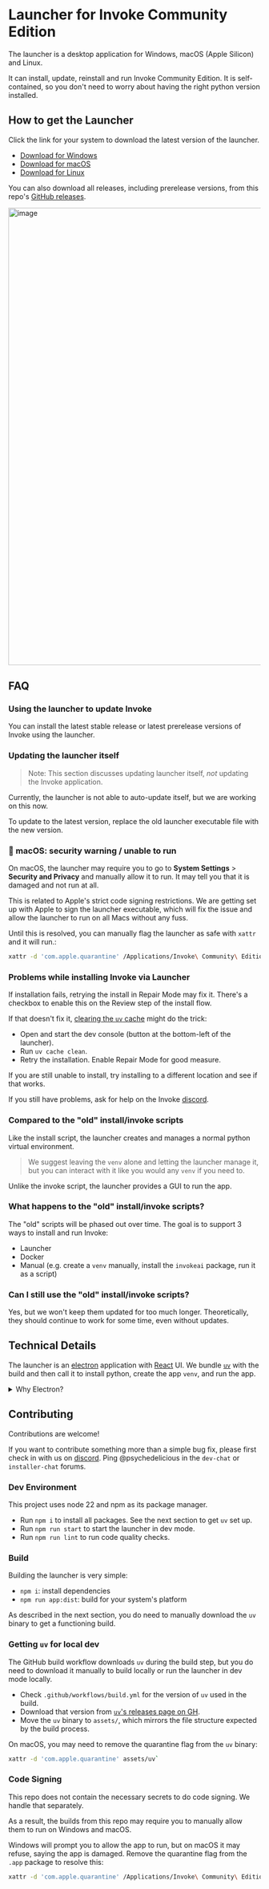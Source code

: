 # Launcher for Invoke Community Edition

The launcher is a desktop application for Windows, macOS (Apple Silicon) and Linux.

It can install, update, reinstall and run Invoke Community Edition. It is self-contained, so you don't need to worry about having the right python version installed.

## How to get the Launcher

Click the link for your system to download the latest version of the launcher.

- [Download for Windows](https://download.invoke.ai/Invoke%20Community%20Edition.exe)
- [Download for macOS](https://download.invoke.ai/Invoke%20Community%20Edition.dmg)
- [Download for Linux](https://download.invoke.ai/Invoke%20Community%20Edition.AppImage)

You can also download all releases, including prerelease versions, from this repo's [GitHub releases](https://github.com/invoke-ai/launcher/releases).

<img width="912" alt="image" src="https://github.com/user-attachments/assets/cd676db3-b8e6-4dcc-b7a9-e442ed98a616" />

## FAQ

### Using the launcher to update Invoke

You can install the latest stable release or latest prerelease versions of Invoke using the launcher.

### Updating the launcher itself

> Note: This section discusses updating launcher itself, _not_ updating the Invoke application.

Currently, the launcher is not able to auto-update itself, but we are working on this now.

To update to the latest version, replace the old launcher executable file with the new version.

### 🚨 macOS: security warning / unable to run

On macOS, the launcher may require you to go to **System Settings** > **Security and Privacy** and manually allow it to run. It may tell you that it is damaged and not run at all.

This is related to Apple's strict code signing restrictions. We are getting set up with Apple to sign the launcher executable, which will fix the issue and allow the launcher to run on all Macs without any fuss.

Until this is resolved, you can manually flag the launcher as safe with `xattr` and it will run.:

```zsh
xattr -d 'com.apple.quarantine' /Applications/Invoke\ Community\ Edition.app
```

### Problems while installing Invoke via Launcher

If installation fails, retrying the install in Repair Mode may fix it. There's a checkbox to enable this on the Review step of the install flow.

If that doesn't fix it, [clearing the `uv` cache](https://docs.astral.sh/uv/reference/cli/#uv-cache-clean) might do the trick:

- Open and start the dev console (button at the bottom-left of the launcher).
- Run `uv cache clean`.
- Retry the installation. Enable Repair Mode for good measure.

If you are still unable to install, try installing to a different location and see if that works.

If you still have problems, ask for help on the Invoke [discord](https://discord.gg/ZmtBAhwWhy).

### Compared to the "old" install/invoke scripts

Like the install script, the launcher creates and manages a normal python virtual environment.

> We suggest leaving the `venv` alone and letting the launcher manage it, but you can interact with it like you would any `venv` if you need to.

Unlike the invoke script, the launcher provides a GUI to run the app.

### What happens to the "old" install/invoke scripts?

The "old" scripts will be phased out over time. The goal is to support 3 ways to install and run Invoke:

- Launcher
- Docker
- Manual (e.g. create a `venv` manually, install the `invokeai` package, run it as a script)

### Can I still use the "old" install/invoke scripts?

Yes, but we won't keep them updated for too much longer. Theoretically, they should continue to work for some time, even without updates.

## Technical Details

The launcher is an [electron](https://github.com/electron/electron) application with [React](https://github.com/facebook/react) UI. We bundle [`uv`](https://github.com/astral-sh/uv) with the build and then call it to install python, create the app `venv`, and run the app.

<details>

<summary>Why Electron?</summary>

There are a number of lighter-weight systems that enable cross-platform builds. [Tauri](https://tauri.app/) is probably the most popular, but there are others.

These other systems use the OS-provided engine to render their UIs. That means on Windows uses WebView2 (Chromium), macOS uses WebKit (Safari), and Linux uses WebKitGTK (basically a Linux port of Safari), and the version of the engine depends on the computer.

The result is an inconsistent user experience, and increased workload for devs to support the various rendering engines.

Electron uses the same version of Chrome for all platforms. We only need to build for one rendering engine target, and we can be far more confident in a consistent, bug-free application.

Electron uses about 10x more disk space than something like Tauri, but we're still only talking ~150MB max. You are going to install _many_ GB of models, right? The extra disk usage is a drop in the bucket and both devs and users have a much better experience.

</details>

## Contributing

Contributions are welcome!

If you want to contribute something more than a simple bug fix, please first check in with us on [discord](https://discord.gg/ZmtBAhwWhy). Ping @psychedelicious in the `dev-chat` or `installer-chat` forums.

### Dev Environment

This project uses node 22 and npm as its package manager.

- Run `npm i` to install all packages. See the next section to get `uv` set up.
- Run `npm run start` to start the launcher in dev mode.
- Run `npm run lint` to run code quality checks.

### Build

Building the launcher is very simple:

- `npm i`: install dependencies
- `npm run app:dist`: build for your system's platform

As described in the next section, you do need to manually download the `uv` binary to get a functioning build.

### Getting `uv` for local dev

The GitHub build workflow downloads `uv` during the build step, but you do need to download it manually to build locally or run the launcher in dev mode locally.

- Check `.github/workflows/build.yml` for the version of `uv` used in the build.
- Download that version from [`uv`'s releases page on GH](https://github.com/astral-sh/uv/releases).
- Move the `uv` binary to `assets/`, which mirrors the file structure expected by the build process.

On macOS, you may need to remove the quarantine flag from the `uv` binary:

```sh
xattr -d 'com.apple.quarantine' assets/uv`
```

### Code Signing

This repo does not contain the necessary secrets to do code signing. We handle that separately.

As a result, the builds from this repo may require you to manually allow them to run on Windows and macOS.

Windows will prompt you to allow the app to run, but on macOS it may refuse, saying the app is damaged. Remove the quarantine flag from the `.app` package to resolve this:

```zsh
xattr -d 'com.apple.quarantine' /Applications/Invoke\ Community\ Edition.app
```
